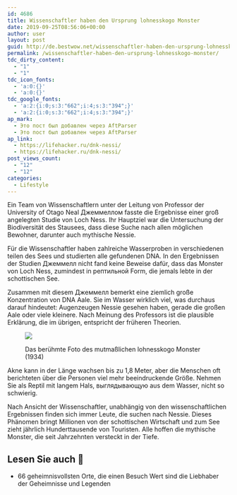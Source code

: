 ```yaml
---
id: 4686
title: Wissenschaftler haben den Ursprung lohnesskogo Monster
date: 2019-09-25T08:56:06+00:00
author: user
layout: post
guid: http://de.bestwow.net/wissenschaftler-haben-den-ursprung-lohnesskogo-monster/
permalink: /wissenschaftler-haben-den-ursprung-lohnesskogo-monster/
tdc_dirty_content:
  - "1"
  - "1"
tdc_icon_fonts:
  - 'a:0:{}'
  - 'a:0:{}'
tdc_google_fonts:
  - 'a:2:{i:0;s:3:"662";i:4;s:3:"394";}'
  - 'a:2:{i:0;s:3:"662";i:4;s:3:"394";}'
ap_mark:
  - Это пост был добавлен через AftParser
  - Это пост был добавлен через AftParser
ap_link:
  - https://lifehacker.ru/dnk-nessi/
  - https://lifehacker.ru/dnk-nessi/
post_views_count:
  - "12"
  - "12"
categories:
  - Lifestyle
---
```

Ein Team von Wissenschaftlern unter der Leitung von Professor der University of Otago Neal Джеммеллом fasste die Ergebnisse einer groß angelegten Studie von Loch Ness. Ihr Hauptziel war die Untersuchung der Biodiversität des Stausees, dass diese Suche nach allen möglichen Bewohner, darunter auch mythische Nessie.

Für die Wissenschaftler haben zahlreiche Wasserproben in verschiedenen teilen des Sees und studierten alle gefundenen DNA. In den Ergebnissen der Studien Джеммелл nicht fand keine Beweise dafür, dass das Monster von Loch Ness, zumindest in рептильной Form, die jemals lebte in der schottischen See.

Zusammen mit diesem Джеммелл bemerkt eine ziemlich große Konzentration von DNA Aale. Sie im Wasser wirklich viel, was durchaus darauf hindeutet: Augenzeugen Nessie gesehen haben, gerade die großen Aale oder viele kleinere. Nach Meinung des Professors ist die plausible Erklärung, die im übrigen, entspricht der früheren Theorien.<figure>

![](http://de.bestwow.net/wp-content/uploads/2019/09/uchenye-raskryli-proishozhdenie-lohnesskogo-chudovischa-1.jpg) <figcaption>Das berühmte Foto des mutmaßlichen lohnesskogo Monster (1934)</figcaption></figure> 

Akne kann in der Länge wachsen bis zu 1,8 Meter, aber die Menschen oft berichteten über die Personen viel mehr beeindruckende Größe. Nehmen Sie als Reptil mit langem Hals, выглядывающую aus dem Wasser, nicht so schwierig.

Nach Ansicht der Wissenschaftler, unabhängig von den wissenschaftlichen Ergebnissen finden sich immer Leute, die suchen nach Nessie. Dieses Phänomen bringt Millionen von der schottischen Wirtschaft und zum See zieht jährlich Hunderttausende von Touristen. Alle hoffen die mythische Monster, die seit Jahrzehnten versteckt in der Tiefe.

<div>
  <h2 class="read-also__title">
    <span>Lesen Sie auch</span> <span>🧐 </span>
  </h2>
  
  <ul class="read-also__list">
    <li>
      66 geheimnisvollsten Orte, die einen Besuch Wert sind die Liebhaber der Geheimnisse und Legenden
    </li>
  </ul>
</div>